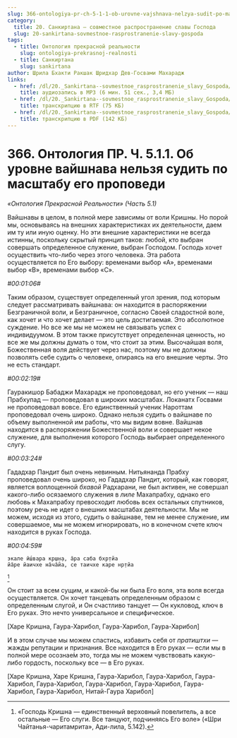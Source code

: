 ```yaml
---
slug: 366-ontologiya-pr-ch-5-1-1-ob-urovne-vajshnava-nelzya-sudit-po-masshtabu-ego-propovedi
category:
  title: 20. Санкиртана — совместное распространение славы Господа
  slug: 20-sankirtana-sovmestnoe-rasprostranenie-slavy-gospoda
tags:
  - title: Онтология прекрасной реальности
    slug: ontologiya-prekrasnoj-realnosti
  - title: Санкиртана
    slug: sankirtana
author: Шрила Бхакти Ракшак Шридхар Дев-Госвами Махарадж
links:
  - href: /dl/20._Sankirtana--sovmestnoe_rasprostranenie_slavy_Gospoda/366_OntologiyaPR_5.1.1_SridharMj_Ob_urovne_vajshnava_nelzja_sudit_po_masshtabu_ego_propovedi.mp3
    title: аудиозапись в MP3 (6 мин. 51 сек., 3,4 МБ)
  - href: /dl/20._Sankirtana--sovmestnoe_rasprostranenie_slavy_Gospoda/366_OntologiyaPR_5.1.1_SridharMj_Ob_urovne_vajshnava_nelzja_sudit_po_masshtabu_ego_propovedi.rtf
    title: транскрипцию в RTF (75 КБ)
  - href: /dl/20._Sankirtana--sovmestnoe_rasprostranenie_slavy_Gospoda/366_OntologiyaPR_5.1.1_SridharMj_Ob_urovne_vajshnava_nelzja_sudit_po_masshtabu_ego_propovedi.pdf
    title: транскрипцию в PDF (142 КБ)
---
```


# 366. Онтология ПР. Ч. 5.1.1. Об уровне вайшнава нельзя судить по масштабу его проповеди

*«Онтология Прекрасной Реальности» (Часть 5.1)*

Вайшнавы в целом, в полной мере зависимы от воли Кришны. Но порой мы, основываясь на внешних характеристиках их деятельности, даем им ту или иную оценку. Но эти внешние характеристики не всегда истинны, поскольку скрытый принцип таков: любой, кто выбран совершать определенное служение, выбран Господом. Господь хочет осуществить что-либо через этого человека. Эта работа осуществляется по Его выбору: временами выбор «А», временами выбор «В», временами выбор «С».

*#00:01:06#*

Таким образом, существует определенный угол зрения, под которым следует рассматривать вайшнава: он находится в распоряжении Безграничной воли, и Безграничное, согласно Своей сладостной воле, как хочет и что хочет делает — это цель достигаемая. Это абсолютное суждение. Но все же мы не можем не связывать успех с индивидуумом. В этом также присутствует определенная ценность, но все же мы должны думать о том, что стоит за этим. Высочайшая воля, Божественная воля действует через нас, поэтому мы не должны позволять себе судить о человеке, опираясь на его внешние черты. Это не есть стандарт.

*#00:02:19#*

Гауракишор Бабаджи Махарадж не проповедовал, но его ученик — наш Прабхупад — проповедовал в широких масштабах. Локанатх Госвами не проповедовал вовсе. Его единственный ученик Нароттам проповедовал очень широко. Однако нельзя судить о вайшнаве по объему выполненной им работы, что мы видим вовне. Вайшнав находится в распоряжении Божественной воли и совершает некое служение, для выполнения которого Господь выбирает определенного слугу.

*#00:03:24#*

Гададхар Пандит был очень невинным. Нитьянанда Прабху проповедовал очень широко, но Гададхар Пандит, который, как говорят, является воплощенной *бхавой* Радхарани, не был активен, не совершал какого-либо осязаемого служения в *лиле* Махапрабху, однако его любовь к Махапрабху превосходит любовь всех остальных спутников, поэтому речь не идет о внешних масштабах деятельности. Мы не можем, исходя из этого, судить о вайшнаве, тем не менее служение, им совершаемое, мы не можем игнорировать, но в конечном счете ключ находится в руках Господа.

*#00:04:59#*

    экале ӣш́вара кр̣ш̣н̣а, а̄ра саба бхр̣тйа
    йа̄ре йаичхе на̄ча̄йа, се таичхе каре нр̣тйа
[^_ftn1]

Он стоит за всем сущим, и какой-бы ни была Его воля, эта воля всегда осуществляется. Он хочет танцевать определенным образом с определенным слугой, и Он счастливо танцует — Он кукловод, ключ в Его руках. Это нечто универсальное и специфическое.

[Харе Кришна, Гаура-Харибол, Гаура-Харибол, Гаура-Харибол]

И в этом случае мы можем спастись, избавить себя от *пратиштхи* — жажды репутации и признания. Все находится в Его руках — если мы в полной мере осознае́м это, тогда мы не можем чувствовать какую-либо гордость, поскольку все — в Его руках.

[Харе Кришна, Харе Кришна, Гаура-Харибол, Гаура-Харибол, Гаура-Харибол, Гаура-Харибол, Гаура-Харибол, Гаура-Харибол, Гаура-Харибол, Гаура-Харибол, Нитай-Гаура Харибол]



[^_ftn1]: «Господь Кришна — единственный верховный повелитель, а все остальные — Его слуги. Все танцуют, подчиняясь Его воле» («Шри Чайтанья-чаритамрита», Ади-лила, 5.142).

